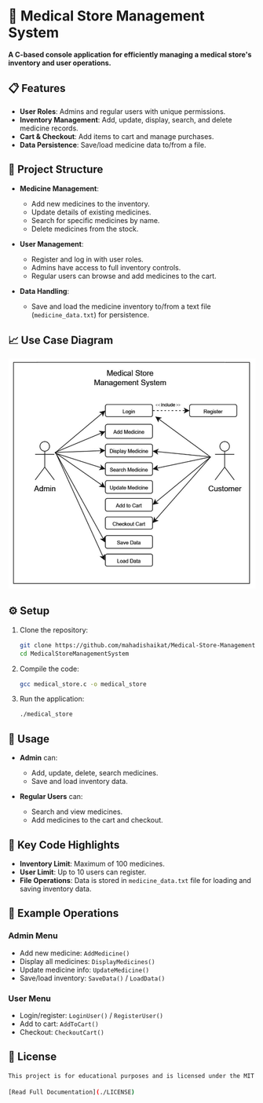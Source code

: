 # 🏥 Medical Store Management System

**A C-based console application for efficiently managing a medical store's inventory and user operations.**

## 📋 Features

- **User Roles**: Admins and regular users with unique permissions.
- **Inventory Management**: Add, update, display, search, and delete medicine records.
- **Cart & Checkout**: Add items to cart and manage purchases.
- **Data Persistence**: Save/load medicine data to/from a file.

## 📂 Project Structure

- **Medicine Management**: 
  - Add new medicines to the inventory.
  - Update details of existing medicines.
  - Search for specific medicines by name.
  - Delete medicines from the stock.

- **User Management**: 
  - Register and log in with user roles.
  - Admins have access to full inventory controls.
  - Regular users can browse and add medicines to the cart.

- **Data Handling**:
  - Save and load the medicine inventory to/from a text file (`medicine_data.txt`) for persistence.

## 📈 Use Case Diagram
<img src="https://raw.githubusercontent.com/mahadishaikat/Medical-Store-Management-System/refs/heads/main/images/Use%20Case%20Diagram.jpg" width="600" />

## ⚙️ Setup

1. Clone the repository:
   ```bash
   git clone https://github.com/mahadishaikat/Medical-Store-Management-System
   cd MedicalStoreManagementSystem

2. Compile the code:
   ```bash
   gcc medical_store.c -o medical_store

3. Run the application:
   ```bash
   ./medical_store

## 🚀 Usage

- **Admin** can:
  - Add, update, delete, search medicines.
  - Save and load inventory data.

- **Regular Users** can:
  - Search and view medicines.
  - Add medicines to the cart and checkout.

## 🔑 Key Code Highlights

- **Inventory Limit**: Maximum of 100 medicines.
- **User Limit**: Up to 10 users can register.
- **File Operations**: Data is stored in `medicine_data.txt` file for loading and saving inventory data.

## 🤖 Example Operations

### Admin Menu
- Add new medicine: `AddMedicine()`
- Display all medicines: `DisplayMedicines()`
- Update medicine info: `UpdateMedicine()`
- Save/load inventory: `SaveData()` / `LoadData()`

### User Menu
- Login/register: `LoginUser()` / `RegisterUser()`
- Add to cart: `AddToCart()`
- Checkout: `CheckoutCart()`

## 📜 License
  ```bash
  This project is for educational purposes and is licensed under the MIT License.

[Read Full Documentation](./LICENSE)
